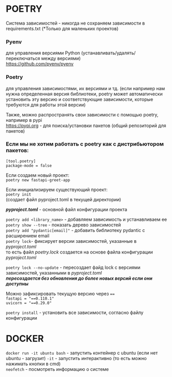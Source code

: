 # POETRY
Система зависимостей - никогда не сохраняем зависимости в requirements.txt
(*Только для маленьких проектов)

### **Pyenv**  
для управления версиями Python (устанавливать/удалять/переключаться между версиями)  
https://github.com/pyenv/pyenv

### Poetry
для управления зависимостями, их версиями и тд. (если например нам нужна определенная версия библиотеки,
poetry может автоматически установить эту версию и соответствующие зависимости, которые требуются для работы этой версии)

Также, можно распространять свои зависимости с помощью poetry, например в pypi  
https://pypi.org - для поиска/установки пакетов (общий репозиторий для пакетов)


### Eсли мы не хотим работать с poetry как с дистрибьютором пакетов:
`[tool.poetry]`  
`package-mode = false`

Если создаем новый проект:  
`poetry new fastapi-greet-app`

Если инициализируем существующий проект:  
`poetry init `  
(создает файл pyproject.toml в текущей директории)

_**pyproject.toml**_ - основной файл конфигурации проекта

`poetry add <library_name>` - добавляем зависимость и устанавливаем ее  
`poetry show --tree` - показать дерево зависимостей  
`poetry add "pydantic[email]"` - добавить библиотеку pydantic с расширением email  
`poetry lock`- фиксирует версии зависимостей, указанные в _pyproject.toml_  
то есть файл _poetry.lock_ создается на основе файла конфигурации _pyproject.toml_

`poetry lock --no-update` - пересоздает файд lock с версиями зависимостей, указанными в _pyproject.toml_  
**_пересоздается без обновления до более новых версий если они доступны_**

Можно зафиксировать текущую версию через `==`  
`fastapi = "==0.110.1"`  
`uvicorn = "==0.29.0"`

`poetry install` - установить все зависимости, согласно файлу конфигурации

# DOCKER

`docker run -it ubuntu bash` - запустить контейнер с ubuntu (если нет ubuntu - загрузит)
`-it` - запустить интерактивно (то есть можно нажимать кнопки в cmd)  
`neofetch` - посмотреть информацию о системе
